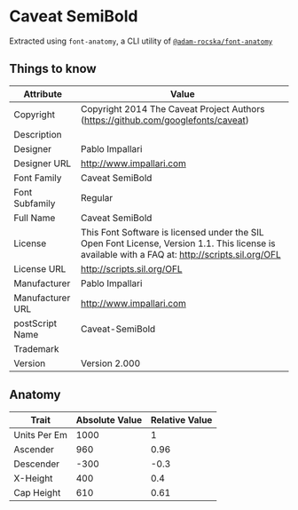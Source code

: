 # Caveat SemiBold

Extracted using `font-anatomy`, a CLI utility of
[`@adam-rocska/font-anatomy`](https://github.com/adam-rocska/font-anatomy)

## Things to know

| Attribute        | Value                                                                                                                                            |
| ---------------- | ------------------------------------------------------------------------------------------------------------------------------------------------ |
| Copyright        | Copyright 2014 The Caveat Project Authors (https://github.com/googlefonts/caveat)                                                                |
| Description      |                                                                                                                                                  |
| Designer         | Pablo Impallari                                                                                                                                  |
| Designer URL     | http://www.impallari.com                                                                                                                         |
| Font Family      | Caveat SemiBold                                                                                                                                  |
| Font Subfamily   | Regular                                                                                                                                          |
| Full Name        | Caveat SemiBold                                                                                                                                  |
| License          | This Font Software is licensed under the SIL Open Font License, Version 1.1. This license is available with a FAQ at: http://scripts.sil.org/OFL |
| License URL      | http://scripts.sil.org/OFL                                                                                                                       |
| Manufacturer     | Pablo Impallari                                                                                                                                  |
| Manufacturer URL | http://www.impallari.com                                                                                                                         |
| postScript Name  | Caveat-SemiBold                                                                                                                                  |
| Trademark        |                                                                                                                                                  |
| Version          | Version 2.000                                                                                                                                    |

## Anatomy

| Trait        | Absolute Value | Relative Value |
| ------------ | -------------- | -------------- |
| Units Per Em | 1000           | 1              |
| Ascender     | 960            | 0.96           |
| Descender    | -300           | -0.3           |
| X-Height     | 400            | 0.4            |
| Cap Height   | 610            | 0.61           |
